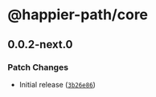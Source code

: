 # @happier-path/core

## 0.0.2-next.0

### Patch Changes

- Initial release ([`3b26e86`](https://github.com/adamjkb/happier-path/commit/3b26e86b706ddef4877d283f2ebc3f79e50e0b4d))
